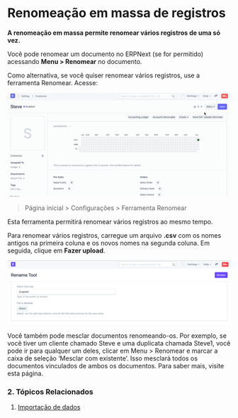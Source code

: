 # Renomeação em massa de registros



**A renomeação em massa permite renomear vários registros de uma só vez.**


Você pode renomear um documento no ERPNext (se for permitido) acessando **Menu > Renomear** no documento.


Como alternativa, se você quiser renomear vários registros, use a ferramenta Renomear. Acesse:


![Renomeando um documento](/files/renaming-a-document.gif)


> Página inicial > Configurações > Ferramenta Renomear


Esta ferramenta permitirá renomear vários registros ao mesmo tempo.


Para renomear vários registros, carregue um arquivo **.csv** com os nomes antigos na primeira coluna e os novos nomes na segunda coluna. Em seguida, clique em **Fazer upload**.


![Renomear em massa](/files/rename-tool.png)


Você também pode mesclar documentos renomeando-os. Por exemplo, se você tiver um cliente chamado Steve e uma duplicata chamada Steve1, você pode ir para qualquer um deles, clicar em Menu > Renomear e marcar a caixa de seleção ‘Mesclar com existente’. Isso mesclará todos os documentos vinculados de ambos os documentos. Para saber mais, visite esta página.


### 2. Tópicos Relacionados


1. [Importação de dados](/docs/pt/setting-up/data/data-import)




